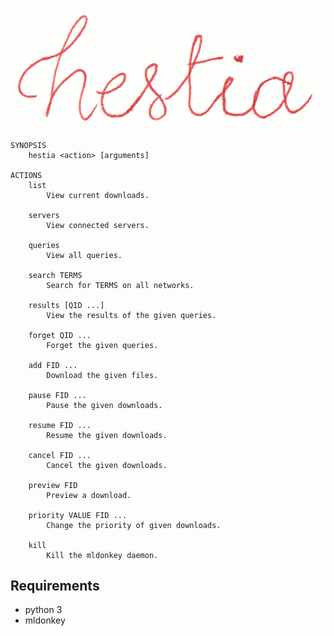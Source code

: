 ![logo](https://github.com/baskerville/hestia/raw/master/logo/hestia_logo.png)


    SYNOPSIS
        hestia <action> [arguments]

    ACTIONS 
        list
            View current downloads.

        servers
            View connected servers.

        queries
            View all queries.

        search TERMS
            Search for TERMS on all networks.

        results [QID ...]
            View the results of the given queries.

        forget QID ...
            Forget the given queries.

        add FID ...
            Download the given files.

        pause FID ...
            Pause the given downloads.

        resume FID ...
            Resume the given downloads.

        cancel FID ...
            Cancel the given downloads.

        preview FID
            Preview a download. 

        priority VALUE FID ...
            Change the priority of given downloads.

        kill
            Kill the mldonkey daemon.

## Requirements

- python 3
- mldonkey

